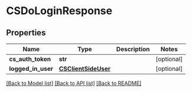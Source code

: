 # CSDoLoginResponse

## Properties
Name | Type | Description | Notes
------------ | ------------- | ------------- | -------------
**cs_auth_token** | **str** |  | [optional] 
**logged_in_user** | [**CSClientSideUser**](CSClientSideUser.md) |  | [optional] 

[[Back to Model list]](../README.md#documentation-for-models) [[Back to API list]](../README.md#documentation-for-api-endpoints) [[Back to README]](../README.md)


